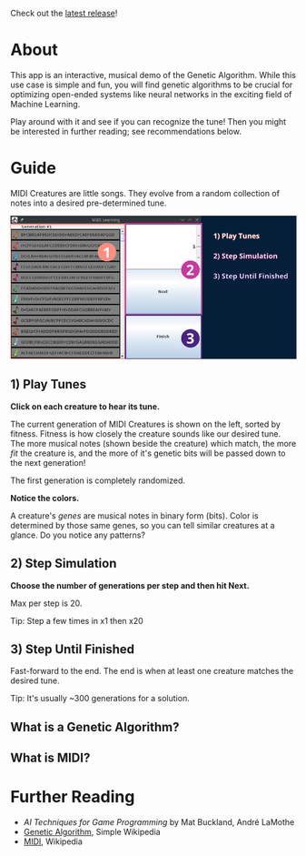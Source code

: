 Check out the [latest release](https://github.com/broadfootmi/midi-learning/releases/latest)!

# About

This app is an interactive, musical demo of the Genetic Algorithm. While this use case is simple and fun, you will find genetic algorithms to be crucial for optimizing open-ended systems like neural networks in the exciting field of Machine Learning. 

Play around with it and see if you can recognize the tune! Then you might be interested in further reading; see recommendations below. 

# Guide
MIDI Creatures are little songs. They evolve from a random collection of notes into a desired pre-determined tune.

![screenshot](/docs/app_guide.png)

## 1) Play Tunes

**Click on each creature to hear its tune.**

The current generation of MIDI Creatures is shown on the left, sorted by fitness. Fitness is how closely the creature sounds like our desired tune. The more musical notes (shown beside the creature) which match, the more *fit* the creature is, and the more of it's genetic bits will be passed down to the next generation!

The first generation is completely randomized. 

**Notice the colors.**

A creature's *genes* are musical notes in binary form (bits). Color is determined by those same genes, so you can tell similar creatures at a glance. Do you notice any patterns?

## 2) Step Simulation

**Choose the number of generations per step and then hit Next.**

Max per step is 20. 

Tip: Step a few times in x1 then x20

## 3) Step Until Finished

Fast-forward to the end. The end is when at least one creature matches the desired tune.

Tip: It's usually ~300 generations for a solution.


## What is a Genetic Algorithm?

## What is MIDI?

# Further Reading
* *AI Techniques for Game Programming* by Mat Buckland, André LaMothe
* [Genetic Algorithm](https://simple.wikipedia.org/wiki/Genetic_algorithm), Simple Wikipedia
* [MIDI](https://en.wikipedia.org/wiki/MIDI#Use_with_computers), Wikipedia
